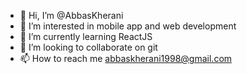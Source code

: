 - 👋 Hi, I’m @AbbasKherani
- 👀 I’m interested in mobile app and web development
- 🌱 I’m currently learning ReactJS
- 💞️ I’m looking to collaborate on git
- 📫 How to reach me abbaskherani1998@gmail.com

<!---
Abbas9890/Abbas9890 is a ✨ special ✨ repository because its `README.md` (this file) appears on your GitHub profile.
You can click the Preview link to take a look at your changes.
--->
